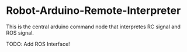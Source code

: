 # Robot-Arduino-Remote-Interpreter

This is the central arduino command node that interpretes RC signal and ROS signal.

TODO: Add ROS Interface!
